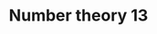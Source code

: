 ---
layout: posts_by_category
categories: number-theory-13
title: Number theory 13
permalink: /category/number-theory-13
---